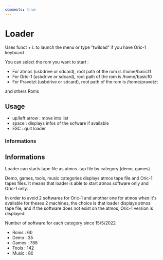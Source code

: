 ```yaml
---
comments: true
---
```

# Loader

Uses funct + L to launch the menu or type "twiload" if you have Oric-1 keyboard

You can select the rom you want to start :

* For atmos (usbdrive or sdcard), root path of the rom is /home/basic11
* For Oric-1 (usbdrive or sdcard), root path of the rom is /home/basic10
* For Pravetzt (usbdrive or sdcard), root path of the rom is /home/pravetzt

and others Roms

## Usage

* up/left arrow : move into list
* space : displays infos of the sofware if available
* ESC : quit loader

### Informations

## Informations

Loader can starts tape file as atmos .tap file by category (demo, games).

Demo, games, tools, music categories displays atmos tape file and Oric-1 tapes files. It means that loader is able to start atmos software only and Oric-1 only.

In order to avoid 2 softwares for Oric-1 and another one for atmos when it's available for theses 2 machines, the choice is that loader displays atmos tape file, and if the software does not exist on the atmos, Oric-1 version is displayed.

Number of software for each category since 15/5/2022

* Roms : 60
* Demo : 35
* Games : 788
* Tools : 142
* Music : 80

